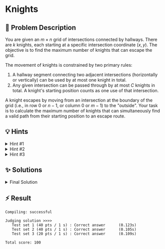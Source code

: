 # Knights

## 📝 Problem Description

You are given an $m \times n$ grid of intersections connected by hallways. There are $k$ knights, each starting at a specific intersection coordinate $(x, y)$. The objective is to find the maximum number of knights that can escape the grid.

The movement of knights is constrained by two primary rules:
1.  A hallway segment connecting two adjacent intersections (horizontally or vertically) can be used by at most one knight in total.
2.  Any given intersection can be passed through by at most $C$ knights in total. A knight's starting position counts as one use of that intersection.

A knight escapes by moving from an intersection at the boundary of the grid (i.e., in row 0 or $n-1$, or column 0 or $m-1$) to the "outside". Your task is to calculate the maximum number of knights that can simultaneously find a valid path from their starting position to an escape route.

## 💡 Hints

<details>
<summary>Hint #1</summary>
This problem involves moving entities (knights) through a system with capacity limitations (on hallways and at intersections). This structure is characteristic of problems that can be modeled as a network. Think about how you can represent the movement of knights and the given constraints as flows through such a system.
</details>
<details>
<summary>Hint #2</summary>
Consider modeling the cave as a graph. What would the vertices and edges represent? If intersections are vertices and hallways are edges, the constraint on hallways is straightforward to model. What property of an edge can represent that it can only be used once? This naturally leads to the concept of edge capacities. How would you integrate the knights' starting positions and their escape routes into this graph model? Think about adding special vertices, like a source and a sink.
</details>
<details>
<summary>Hint #3</summary>
A standard graph flow model handles capacities on edges, but this problem also imposes a capacity $C$ on each *vertex* (intersection). This is a common and important variation. A powerful technique to handle vertex capacities is **vertex splitting**. Can you replace each original vertex with a pair of new vertices connected by an edge, such that the capacity of this new edge enforces the original vertex capacity?
</details>

## ✨ Solutions

<details>
<summary>Final Solution</summary>
This problem can be elegantly solved by modeling it as a **maximum flow** problem on a carefully constructed graph. The "flow" in our network will represent the paths of the knights. The maximum flow will then correspond to the maximum number of knights that can find valid escape routes.

### Graph Construction

The core of the solution is to build a flow network that accurately represents all the problem's constraints.

1.  **Source and Sink:** We introduce a single **super-source** vertex, $s$, and a single **super-sink** vertex, $t$. The source $s$ will be the origin of all flow (knights), and the sink $t$ will be the final destination (the outside world).

2.  **Vertex Splitting for Intersection Capacities:** A standard flow network has capacities on edges, not on vertices. To model the constraint that each intersection can be used by at most $C$ knights, we use a technique called **vertex splitting**. For each intersection at grid coordinates $(r, c)$, we create two nodes in our graph:
    *   An **in-node**, $v_{in}(r, c)$.
    *   An **out-node**, $v_{out}(r, c)$.

    We then add a directed edge from the in-node to the out-node, $v_{in}(r, c) \to v_{out}(r, c)$, with a capacity of $C$. Any flow representing a knight passing through this intersection *must* traverse this edge. This construction elegantly ensures that the total flow through the intersection $(r, c)$ cannot exceed $C$.

3.  **Hallway Edges:** Hallways connect adjacent intersections. Since a hallway can be used by only one knight, we model them as edges with capacity 1. For any two adjacent intersections $(r_1, c_1)$ and $(r_2, c_2)$, we add two directed edges to our network:
    *   $v_{out}(r_1, c_1) \to v_{in}(r_2, c_2)$ with capacity 1.
    *   $v_{out}(r_2, c_2) \to v_{in}(r_1, c_1)$ with capacity 1.

    Notice that a knight "leaves" an intersection via its out-node and "arrives" at the next intersection via its in-node.

4.  **Knight Starting Positions:** To place the knights into the network, we connect the super-source $s$ to the in-node of each knight's starting intersection. For each knight starting at $(r, c)$, we add an edge $s \to v_{in}(r, c)$ with a capacity of 1. This injects one unit of flow into the network for each knight, representing their potential to escape.

5.  **Escape Routes:** Knights escape when they move from a boundary intersection to the outside. In our model, this corresponds to flow reaching the super-sink $t$. For any move from an intersection $(r, c)$ that would go off the grid, we instead direct that path to the sink. For example, from an intersection $(0, c)$ in the top row, a move "up" leads to an escape. We model this by adding an edge from its out-node to the sink: $v_{out}(0, c) \to t$ with capacity 1. We do this for all four boundaries.

### Finding the Solution

After constructing this network, the problem is reduced to finding the maximum possible flow from the source $s$ to the sink $t$. The value of this maximum flow is precisely the maximum number of knights that can escape the cave. Any standard max-flow algorithm, such as Edmonds-Karp or Push-Relabel, can be used to find this value. This single, general model correctly handles all subtasks, including the specific cases for $C=1$ and $C=2$.

```cpp
#include<iostream>
#include<vector>

#include <boost/graph/adjacency_list.hpp>
#include <boost/graph/push_relabel_max_flow.hpp>

typedef boost::adjacency_list_traits<boost::vecS, boost::vecS, boost::directedS> traits;
typedef boost::adjacency_list<boost::vecS, 
                              boost::vecS, 
                              boost::directedS, 
                              boost::no_property,
                              boost::property<boost::edge_capacity_t, long,
                                              boost::property<boost::edge_residual_capacity_t, long,
                                                              boost::property<boost::edge_reverse_t, traits::edge_descriptor>>>> graph;
typedef traits::vertex_descriptor vertex_desc;
typedef traits::edge_descriptor edge_desc;

bool INCOMING = false;
bool OUTGOING = true;

int get_vertex_idx(int row, int col, bool outgoing, int n, int m) {
  return row * m + col + n * m * outgoing;
}

class edge_adder {
  graph &G;
  
  public:
    explicit edge_adder(graph &G) : G(G) {}
    
    void add_edge(int from, int to, long capacity) {
      auto c_map = boost::get(boost::edge_capacity, G);
      auto r_map = boost::get(boost::edge_reverse, G);
      const auto e = boost::add_edge(from, to, G).first;
      const auto rev_e = boost::add_edge(to, from, G).first;
      c_map[e] = capacity;
      c_map[rev_e] = 0; // reverse edge has no capacity!
      r_map[e] = rev_e;
      r_map[rev_e] = e;
    }
};

void solve() {
  // ===== READ INPUT & BUILD GRAPH =====
  int m, n, k, c; std::cin >> m >> n >> k >> c;
  
  // Build Graph
  graph G(m * n * 2); // * 2 Since per node, we need 2 nodes to model vertex capacity
  edge_adder adder(G);
  
  const vertex_desc v_source = boost::add_vertex(G);
  const vertex_desc v_sink = boost::add_vertex(G);
    
  for(int row = 0; row < n; ++row) {
    for(int col = 0; col < m; ++col) {
      int v_incoming = get_vertex_idx(row, col, INCOMING, n, m);
      int v_outgoing = get_vertex_idx(row, col, OUTGOING, n, m);
      
      // Connect incoming to outgoing
      adder.add_edge(v_incoming, v_outgoing, c);
      
      // Connect to top intersection
      if(row != 0) adder.add_edge(v_outgoing, get_vertex_idx(row - 1, col, INCOMING, n, m), 1);
      else adder.add_edge(v_outgoing, v_sink, 1);
      
      // Connect to bottom intersection
      if(row != n-1) adder.add_edge(v_outgoing, get_vertex_idx(row + 1, col, INCOMING, n, m), 1);
      else adder.add_edge(v_outgoing, v_sink, 1);
      
      // Connect to left intersection
      if(col != 0) adder.add_edge(v_outgoing, get_vertex_idx(row, col - 1, INCOMING, n, m), 1);
      else adder.add_edge(v_outgoing, v_sink, 1);
      
      // Connect to right intersection
      if(col != m-1) adder.add_edge(v_outgoing, get_vertex_idx(row, col + 1, INCOMING, n, m), 1);
      else adder.add_edge(v_outgoing, v_sink, 1);
    }
  }
    
  // Connect source to knight positions
  for(int i = 0; i < k; ++i) {
    int x, y; std::cin >> x >> y;
    adder.add_edge(v_source, get_vertex_idx(y, x, INCOMING, n, m), 1);
  }
  
  // ===== CALCULATE MAX FLOW =====
  int flow = boost::push_relabel_max_flow(G, v_source, v_sink);
  
  // ===== OUTPUT =====
  std::cout << flow << std::endl;
}

int main() {
  std::ios_base::sync_with_stdio(false);
  
  int n_tests; std::cin >> n_tests;
  while(n_tests--) {
    solve();
  }
}
```

</details>

## ⚡ Result

```plaintext
Compiling: successful

Judging solution >>>>
   Test set 1 (40 pts / 1 s) : Correct answer      (0.123s)
   Test set 2 (40 pts / 1 s) : Correct answer      (0.105s)
   Test set 3 (20 pts / 1 s) : Correct answer      (0.109s)

Total score: 100
```